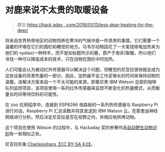 # 对鹿来说不太贵的取暖设备

> 原文:[https://hack aday . com/2018/01/13/less-dear-heating-for-the-deer/](https://hackaday.com/2018/01/13/less-dear-heating-for-the-deer/)

将来自世界热带地区的动物饲养在寒冷的气候中是一件昂贵的事情，它们需要一个温暖的环境在它们的围栏和睡觉的地方。马韦尔动物园花了一大笔钱用电加热来为他们的 nyalas(一种羚羊，而不是如标题所示的鹿，原产于南非)取暖，所以他们寻找一种可以降低成本的技术，只在动物在围栏中时加热。

人们可能会认为被动红外传感器可以解决这个问题，但睡觉的尼亚拉很快就会成为这些设备的背景热量的一部分，因此，加热器不会工作足够长的时间来保持动物的温暖。该解决方案来自一个不太可能的来源，即慕尼黑 IBM Watson 总部的咖啡队列监控项目，该项目使用一系列红外传感器来监控不断变化的热量模式，从而衡量长时间等待饮料的可能性。

在 zoo 应用程序中，连接到 ESP8266 电路板的一系列热传感器与 Raspberry Pi 进行对话，Raspberry Pi 汇总读数并将其发送到 IBM Watson 云，在那里由神经网络进行分析。然后决定尼亚拉是否在视野之内，并相应地烘烤动物。

这个项目在使用 Watson 的过程中，与 Hackaday 奖的参赛作品[自动野生动物识别](https://hackaday.com/2017/06/14/hackaday-prize-entry-automated-wildlife-recognition/)有一些相似之处。

尼亚拉形象:[Charlesjsharp【CC BY-SA 4.0】](https://commons.wikimedia.org/wiki/File:Nyala_(Tragelaphus_angasii)_female.jpg)。